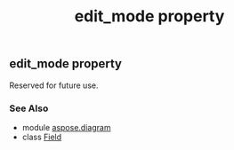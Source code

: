 ﻿---
title: edit_mode property
second_title: Aspose.Diagram for Python via .NET API References
description: 
type: docs
weight: 60
url: /python-net/aspose.diagram/field/edit_mode/
is_root: false
---

## edit_mode property


Reserved for future use.

### See Also
* module [aspose.diagram](../../)
* class [Field](/diagram/python-net/aspose.diagram/field)
